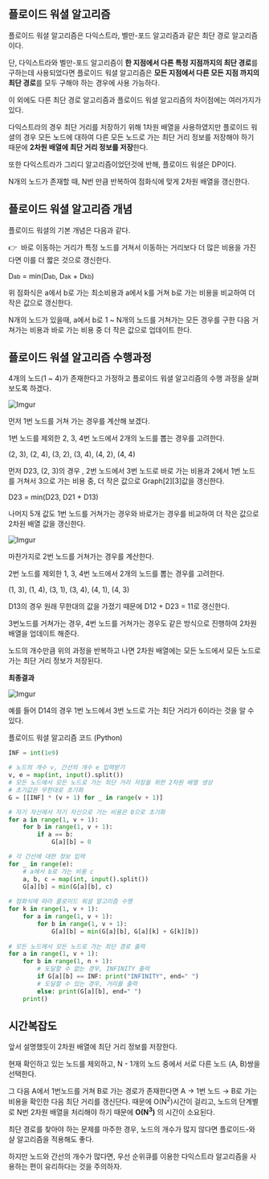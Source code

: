 ## 플로이드 워셜 알고리즘

플로이드 워셜 알고리즘은 다익스트라, 벨만-포드 알고리즘과 같은 최단 경로 알고리즘이다.

단, 다익스트라와 벨만-포드 알고리즘이 **한 지점에서 다른 특정 지점까지의 최단 경로**를 구하는데 사용되었다면 플로이드 워셜 알고리즘은 **모든 지점에서 다른 모든 지점 까지의 최단 경로**를 모두 구해야 하는 경우에 사용 가능하다.

이 외에도 다른 최단 경로 알고리즘과 플로이드 워셜 알고리즘의 차이점에는 여러가지가 있다.

다익스트라의 경우 최단 거리를 저장하기 위해 1차원 배열을 사용하였지만 플로이드 워셜의 경우 모든 노드에 대하여 다른 모든 노드로 가는 최단 거리 정보를 저장해야 하기 때문에 **2차원 배열에 최단 거리 정보를 저장**한다.

또한 다익스트라가 그리디 알고리즘이었던것에 반해, 플로이드 워셜은 DP이다.

N개의 노드가 존재할 때, N번 만큼 반복하여 점화식에 맞게 2차원 배열을 갱신한다.

## 플로이드 워셜 알고리즘 개념

플로이드 워셜의 기본 개념은 다음과 같다.

👉      바로 이동하는 거리가 특정 노드를 거쳐서 이동하는 거리보다 더 많은 비용을 가진다면 이를 더 짧은 것으로 갱신한다.

D<small>ab</small> = min$($D<small>ab</small>, D<small>ak</small> + D<small>kb</small>)

위 점화식은 a에서 b로 가는 최소비용과 a에서 k를 거쳐 b로 가는 비용을 비교하여 더 작은 값으로 갱신한다.

N개의 노드가 있을때, a에서 b로 1 ~ N개의 노드를 거쳐가는 모든 경우를 구한 다음 거쳐가는 비용과 바로 가는 비용 중 더 작은 값으로 업데이트 한다.

## 플로이드 워셜 알고리즘 수행과정

4개의 노드$($1 ~ 4)가 존재한다고 가정하고 플로이드 워셜 알고리즘의 수행 과정을 살펴보도록 하겠다.

![Imgur](https://i.imgur.com/59atlx5.png)

먼저 1번 노드를 거쳐 가는 경우를 계산해 보겠다.

1번 노드를 제외한 2, 3, 4번 노드에서 2개의 노드를 뽑는 경우를 고려한다.

$($2, 3), $($2, 4), $($3, 2), $($3, 4), $($4, 2), $($4, 4)

먼저 D23, $($2, 3)의 경우 , 2번 노드에서 3번 노드로 바로 가는 비용과 2에서 1번 노드를 거쳐서 3으로 가는 비용 중, 더 작은 값으로 Graph[2][3]값을 갱신한다.

D23 = min$($D23, D21 + D13)

나머지 5개 값도 1번 노드를 거쳐가는 경우와 바로가는 경우를 비교하여 더 작은 값으로 2차원 배열 값을 갱신한다.

![Imgur](https://i.imgur.com/AxFkE5l.png)

마찬가지로 2번 노드를 거쳐가는 경우를 계산한다.

2번 노드를 제외한 1, 3, 4번 노드에서 2개의 노드를 뽑는 경우를 고려한다.

$($1, 3), $($1, 4), $($3, 1), $($3, 4), $($4, 1), $($4, 3)

D13의 경우 원래 무한대의 값을 가졌기 때문에 D12 + D23 = 11로 갱신한다.

3번노드를 거쳐가는 경우, 4번 노드를 거쳐가는 경우도 같은 방식으로 진행하여 2차원 배열을 업데이트 해준다.

노드의 개수만큼 위의 과정을 반복하고 나면 2차원 배열에는 모든 노드에서 모든 노드로 가는 최단 거리 정보가 저장된다.

**최종결과**

![Imgur](https://i.imgur.com/yb1qR57.png)

예를 들어 D14의 경우 1번 노드에서 3번 노드로 가는 최단 거리가 6이라는 것을 알 수 있다.

플로이드 워셜 알고리즘 코드 (Python)

```python
INF = int(1e9)

# 노드의 개수 v, 간선의 개수 e 입력받기
v, e = map(int, input().split())
# 모든 노드에서 모든 노드로 가는 최단 거리 저장을 위한 2차원 배열 생성
# 초기값은 무한대로 초기화
G = [[INF] * (v + 1) for _ in range(v + 1)]

# 자기 자신에서 자기 자신으로 가는 비용은 0으로 초기화
for a in range(1, v + 1):
    for b in range(1, v + 1):
        if a == b:
            G[a][b] = 0

# 각 간선에 대한 정보 입력
for _ in range(e):
    # a에서 b로 가는 비용 c
    a, b, c = map(int, input().split())
    G[a][b] = min(G[a][b], c)
    
# 점화식에 따라 플로이드 워셜 알고리즘 수행 
for k in range(1, v + 1):
    for a in range(1, v + 1):
        for b in range(1, v + 1):
            G[a][b] = min(G[a][b], G[a][k] + G[k][b])
            
# 모든 노드에서 모든 노드로 가는 최단 경로 출력
for a in range(1, v + 1):
    for b in range(1, n + 1):
        # 도달할 수 없는 경우, INFINITY 출력
        if G[a][b] == INF: print("INFINITY", end=" ")
        # 도달할 수 있는 경우, 거리를 출력
        else: print(G[a][b], end=" ")
    print()
```

## **시간복잡도**

앞서 설명했듯이 2차원 배열에 최단 거리 정보를 저장한다.

현재 확인하고 있는 노드를 제외하고, N - 1개의 노드 중에서 서로 다른 노드 $($A, B)쌍을 선택한다.

그 다음 A에서 1번노드를 거쳐 B로 가는 경로가 존재한다면 A → 1번 노드 → B로 가는 비용을 확인한 다음 최단 거리를 갱신단다. 때문에 O$($N<sup>2</sup>)시간이 걸리고, 노드의 단계별로 N번 2차원 배열을 처리해야 하기 때문에 **O$($N<sup>3</sup>)** 의 시간이 소요된다.

최단 경로를 찾아야 하는 문제를 마주한 경우, 노드의 개수가 많지 않다면 플로이드-와샬 알고리즘을 적용해도 좋다. 

하지만 노드와 간선의 개수가 많다면, 우선 순위큐를 이용한 다익스트라 알고리즘을 사용하는 편이 유리하다는 것을 주의하자.
